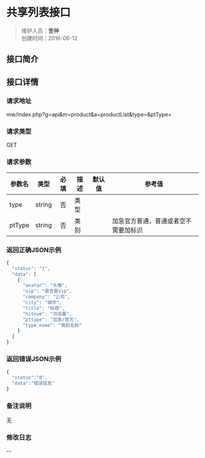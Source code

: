 # 共享列表接口
>维护人员：**奎神**  
>创建时间：2016-06-12

## 接口简介


## 接口详情

### 请求地址
mw/index.php?g=api&m=product&a=productList&type=&ptType=

### 请求类型
GET

### 请求参数
| 参数名 | 类型   | 必填 | 描述   | 默认值 | 参考值 |
| --- | :---: | :---: | --- | --- |---|
| type | string | 否   | 类型 |||
| ptType | string | 否   | 类别 ||加急官方普通，普通或者空不需要加标识|
### 返回正确JSON示例
```javascript
{
  "status": "1",
  "data": [
    {
      "avatar": "头像",
      "vip": "是否是vip",
      "company": "公司",
      "city": "城市",
      "title": "标题",
      "hitnum": "浏览量",
      "pttype": "加急/官方",
      "type_name": "类别名称"
    }
  ]
}
```
### 返回错误JSON示例
```javascript
{
  "status":"0",
  "data":"错误信息"
}
```

### 备注说明
无

### 修改日志
--
